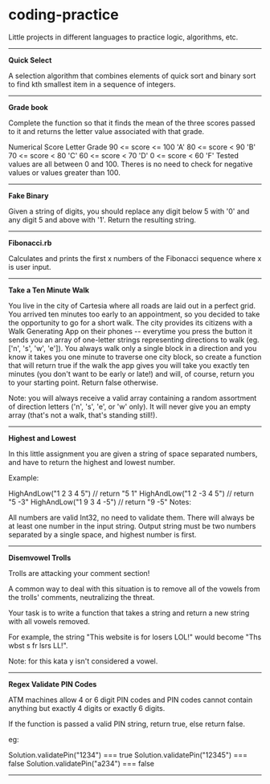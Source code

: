 # coding-practice
Little projects in different languages to practice logic, algorithms, etc.
_________________________________

<strong>Quick Select</strong>

A selection algorithm that combines elements of quick sort and binary sort to find kth smallest item in a sequence of integers.

______________________________________

<strong>Grade book</strong>

Complete the function so that it finds the mean of the three scores passed to it and returns the letter value associated with that grade.

Numerical Score	Letter Grade
90 <= score <= 100	'A'
80 <= score < 90	'B'
70 <= score < 80	'C'
60 <= score < 70	'D'
0 <= score < 60	'F'
Tested values are all between 0 and 100. Theres is no need to check for negative values or values greater than 100.

______________________________________

<strong>Fake Binary</strong>

Given a string of digits, you should replace any digit below 5 with '0' and any digit 5 and above with '1'. Return the resulting string.

______________________________________

<strong>Fibonacci.rb</strong>

Calculates and prints the first x numbers of the Fibonacci sequence where x is user input.

______________________________________

<strong>Take a Ten Minute Walk</strong>

You live in the city of Cartesia where all roads are laid out in a perfect grid. You arrived ten minutes too early to an appointment, so you decided to take the opportunity to go for a short walk. The city provides its citizens with a Walk Generating App on their phones -- everytime you press the button it sends you an array of one-letter strings representing directions to walk (eg. ['n', 's', 'w', 'e']). You always walk only a single block in a direction and you know it takes you one minute to traverse one city block, so create a function that will return true if the walk the app gives you will take you exactly ten minutes (you don't want to be early or late!) and will, of course, return you to your starting point. Return false otherwise.

Note: you will always receive a valid array containing a random assortment of direction letters ('n', 's', 'e', or 'w' only). It will never give you an empty array (that's not a walk, that's standing still!).
______________________________________

<strong>Highest and Lowest</strong>

In this little assignment you are given a string of space separated numbers, and have to return the highest and lowest number.

Example:

HighAndLow("1 2 3 4 5")  // return "5 1"
HighAndLow("1 2 -3 4 5") // return "5 -3"
HighAndLow("1 9 3 4 -5") // return "9 -5"
Notes:

All numbers are valid Int32, no need to validate them.
There will always be at least one number in the input string.
Output string must be two numbers separated by a single space, and highest number is first.

______________________________________

<strong>Disemvowel Trolls</strong>

Trolls are attacking your comment section!

A common way to deal with this situation is to remove all of the vowels from the trolls' comments, neutralizing the threat.

Your task is to write a function that takes a string and return a new string with all vowels removed.

For example, the string "This website is for losers LOL!" would become "Ths wbst s fr lsrs LL!".

Note: for this kata y isn't considered a vowel.

______________________________________

<strong>Regex Validate PIN Codes</strong>

ATM machines allow 4 or 6 digit PIN codes and PIN codes cannot contain anything but exactly 4 digits or exactly 6 digits.

If the function is passed a valid PIN string, return true, else return false.

eg:

Solution.validatePin("1234") === true
Solution.validatePin("12345") === false
Solution.validatePin("a234") === false

______________________________________


